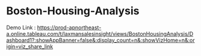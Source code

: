 # Boston-Housing-Analysis

Demo Link : https://prod-apnortheast-a.online.tableau.com/t/laxmansalesinsight/views/BostonHousingAnalysis/Dashboard1?:showAppBanner=false&:display_count=n&:showVizHome=n&:origin=viz_share_link
